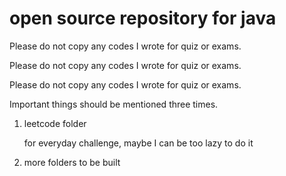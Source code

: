 # open source repository for java

Please do not copy any codes I wrote for quiz or exams.

Please do not copy any codes I wrote for quiz or exams.

Please do not copy any codes I wrote for quiz or exams.

Important things should be mentioned three times.



1. leetcode folder

   for everyday challenge, maybe I can be too lazy to do it

2. more folders to be built


